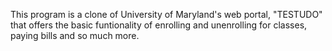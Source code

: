 This program is a clone of University of Maryland's web portal, "TESTUDO" that offers the basic funtionality of enrolling and unenrolling for classes, paying bills and so much more.